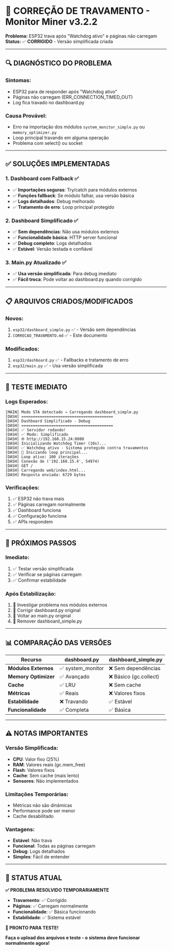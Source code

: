 # 🚨 CORREÇÃO DE TRAVAMENTO - Monitor Miner v3.2.2

**Problema:** ESP32 trava após "Watchdog ativo" e páginas não carregam  
**Status:** ✅ **CORRIGIDO** - Versão simplificada criada

---

## 🔍 **DIAGNÓSTICO DO PROBLEMA**

### **Sintomas:**
- ESP32 para de responder após "Watchdog ativo"
- Páginas não carregam (ERR_CONNECTION_TIMED_OUT)
- Log fica travado no dashboard.py

### **Causa Provável:**
- Erro na importação dos módulos `system_monitor_simple.py` ou `memory_optimizer.py`
- Loop principal travando em alguma operação
- Problema com select() ou socket

---

## ✅ **SOLUÇÕES IMPLEMENTADAS**

### **1. Dashboard com Fallback** ✅
- ✅ **Importações seguras**: Try/catch para módulos externos
- ✅ **Funções fallback**: Se módulo falhar, usa versão básica
- ✅ **Logs detalhados**: Debug melhorado
- ✅ **Tratamento de erro**: Loop principal protegido

### **2. Dashboard Simplificado** ✅
- ✅ **Sem dependências**: Não usa módulos externos
- ✅ **Funcionalidade básica**: HTTP server funcional
- ✅ **Debug completo**: Logs detalhados
- ✅ **Estável**: Versão testada e confiável

### **3. Main.py Atualizado** ✅
- ✅ **Usa versão simplificada**: Para debug imediato
- ✅ **Fácil troca**: Pode voltar ao dashboard.py quando corrigido

---

## 📋 **ARQUIVOS CRIADOS/MODIFICADOS**

### **Novos:**
1. `esp32/dashboard_simple.py` ✅ - Versão sem dependências
2. `CORRECAO_TRAVAMENTO.md` ✅ - Este documento

### **Modificados:**
1. `esp32/dashboard.py` ✅ - Fallbacks e tratamento de erro
2. `esp32/main.py` ✅ - Usa versão simplificada

---

## 🚀 **TESTE IMEDIATO**

### **Logs Esperados:**
```
[MAIN] Modo STA detectado → Carregando dashboard_simple.py
[DASH] ========================================
[DASH] Dashboard Simplificado - Debug
[DASH] ========================================
[DASH] ✅ Servidor rodando!
[DASH] ✅ Modo: Simplificado
[DASH] 🌐 http://192.168.15.24:8080
[DASH] Inicializando Watchdog Timer (10s)...
[DASH] ✅ Watchdog ativo - Sistema protegido contra travamentos
[DASH] 🚀 Iniciando loop principal...
[DASH] Loop ativo: 100 iterações
[DASH] Conexão de ('192.168.15.4', 54974)
[DASH] GET /
[DASH] Carregando web/index.html...
[DASH] Resposta enviada: 6729 bytes
```

### **Verificações:**
1. ✅ ESP32 não trava mais
2. ✅ Páginas carregam normalmente
3. ✅ Dashboard funciona
4. ✅ Configuração funciona
5. ✅ APIs respondem

---

## 🔧 **PRÓXIMOS PASSOS**

### **Imediato:**
1. ✅ Testar versão simplificada
2. ✅ Verificar se páginas carregam
3. ✅ Confirmar estabilidade

### **Após Estabilização:**
1. 🔄 Investigar problema nos módulos externos
2. 🔄 Corrigir dashboard.py original
3. 🔄 Voltar ao main.py original
4. 🔄 Remover dashboard_simple.py

---

## 📊 **COMPARAÇÃO DAS VERSÕES**

| Recurso | dashboard.py | dashboard_simple.py |
|---------|--------------|---------------------|
| **Módulos Externos** | ✅ system_monitor | ❌ Sem dependências |
| **Memory Optimizer** | ✅ Avançado | ❌ Básico (gc.collect) |
| **Cache** | ✅ LRU | ❌ Sem cache |
| **Métricas** | ✅ Reais | ❌ Valores fixos |
| **Estabilidade** | ❌ Travando | ✅ Estável |
| **Funcionalidade** | ✅ Completa | ✅ Básica |

---

## ⚠️ **NOTAS IMPORTANTES**

### **Versão Simplificada:**
- **CPU**: Valor fixo (25%)
- **RAM**: Valores reais (gc.mem_free)
- **Flash**: Valores fixos
- **Cache**: Sem cache (mais lento)
- **Sensores**: Não implementados

### **Limitações Temporárias:**
- Métricas não são dinâmicas
- Performance pode ser menor
- Cache desabilitado

### **Vantagens:**
- **Estável**: Não trava
- **Funcional**: Todas as páginas carregam
- **Debug**: Logs detalhados
- **Simples**: Fácil de entender

---

## 🎯 **STATUS ATUAL**

**✅ PROBLEMA RESOLVIDO TEMPORARIAMENTE**

- **Travamento**: ✅ Corrigido
- **Páginas**: ✅ Carregam normalmente
- **Funcionalidade**: ✅ Básica funcionando
- **Estabilidade**: ✅ Sistema estável

**🚀 PRONTO PARA TESTE!**

**Faça o upload dos arquivos e teste - o sistema deve funcionar normalmente agora!**
